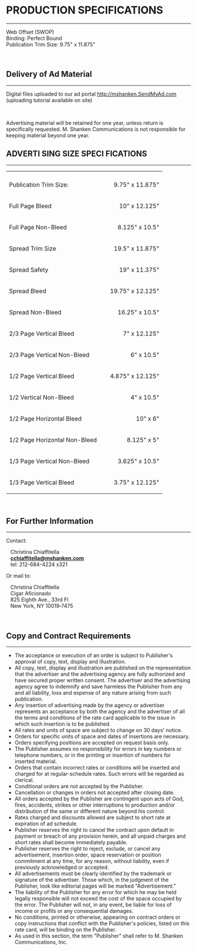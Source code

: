 # PRODUCTION SPECIFICATIONS
---

Web Offset (SWOP)<br />
    Binding: Perfect Bound<br />
    Publication Trim Size: 9.75" x 11.875"

<br />

## Delivery of Ad Material
---

Digital files uploaded to our ad portal <a href="http://mshanken.SendMyAd.com" target="_blank">http://mshanken.SendMyAd.com</a> (uploading tutorial available on site)

<br />

Advertising material will be retained for one year, unless return is specifically requested. M. Shanken Communications is not responsible for keeping material beyond one year.

## ADVERTI SING SIZE SPECI FICATIONS
---

<table>
  <tr>
    <th colspan="2"><big><strong></strong></big></th>
  </tr>
  <tr>
    <td width="60%">Publication Trim Size:</td>
    <td width="40%"><p align="right">9.75" x 11.875"</td>
  </tr>                  
  <!-- <tr>
    <td>Safety<br />(1/4" in from trim on all sides)</td>
    <td><p align="right">9 1/2" x 11 3/8"</td>
  </tr> -->
  <tr>
    <td>Full Page Bleed<!-- <br />(add 1/8" to trim on all sides) --></td>
    <td><p align="right">10" x 12.125"</td>
  </tr>
  <tr>
    <td>Full Page Non-Bleed</td>
    <td><p align="right">8.125" x 10.5"</td>
  </tr>
  <tr>
    <td>Spread Trim Size</td>
    <td><p align="right">19.5" x 11.875"</td>
  </tr>                  
  <tr>
    <td>Spread Safety</td>
    <td><p align="right">19" x 11.375"</td>
  </tr>
  <tr>
    <td>Spread Bleed</td>
    <td><p align="right">19.75" x 12.125"</td>
  </tr>
  <tr>
    <td>Spread Non-Bleed</td>
    <td><p align="right">16.25" x 10.5"</td>
  </tr>
  <tr>
    <td>2/3 Page Vertical Bleed</td>
    <td><p align="right">7" x 12.125"</td>
  </tr>
  <tr>
    <td>2/3 Page Vertical Non-Bleed</td>
    <td><p align="right">6" x 10.5"</td>
  </tr>
  <tr>
    <td>1/2 Page Vertical Bleed</td>
    <td><p align="right">4.875" x 12.125"</td>
  </tr>
  
  <tr>
    <td>1/2 Vertical Non-Bleed</td>
    <td><p align="right">4" x 10.5"</td>
  </tr>
  <tr>
    <td>1/2 Page Horizontal Bleed</td>
    <td><p align="right">10" x 6"</td>
  </tr>
  <tr>
    <td>1/2 Page Horizontal Non-Bleed</td>
    <td><p align="right">8.125" x 5"</td>
  </tr>
  <tr>
    <td>1/3 Page Vertical Non-Bleed</td>
    <td><p align="right">3.625" x 10.5"</td>
  </tr>
  <tr>
    <td>1/3 Page Vertical Bleed</td>
    <td><p align="right">3.75" x 12.125"</td>
  </tr>
</table>

<br />

## For Further Information
---

<!--Go to mshanken.com, or c -->Contact:

&nbsp;&nbsp;&nbsp;Christina Chiaffitella<br />
&nbsp;&nbsp;&nbsp;<a href="mailto:cchiaffitella@mshanken.com" target="_blank"><strong>cchiaffitella@mshanken.com</strong></a><br />
&nbsp;&nbsp;&nbsp;tel: 212-684-4224 x321

Or mail to:

&nbsp;&nbsp;&nbsp;Christina Chiaffitella<br />
&nbsp;&nbsp;&nbsp;Cigar Aficionado<br />
&nbsp;&nbsp;&nbsp;825 Eighth Ave., 33rd Fl<br />
&nbsp;&nbsp;&nbsp;New York, NY 10019‑7475

<br />

## Copy and Contract Requirements
---

- The acceptance or execution of an order is subject to Publisher's approval of copy, text, display and illustration.
- All copy, text, display and illustration are published on the representation that the advertiser and the advertising agency are fully authorized and have secured proper written consent. The advertiser and the advertising agency agree to indemnify and save harmless the Publisher from any and all liability, loss and expense of any nature arising from such publication.
- Any insertion of advertising made by the agency or advertiser represents an acceptance by both the agency and the advertiser of all the terms and conditions of the rate card applicable to the issue in which such insertion is to be published.
- All rates and units of space are subject to change on 30 days' notice.
- Orders for specific units of space and dates of insertions are necessary.
- Orders specifying positions are accepted on request basis only.
- The Publisher assumes no responsibility for errors in key numbers or telephone numbers, or in the printing or insertion of numbers for inserted material.
- Orders that contain incorrect rates or conditions will be inserted and charged for at regular-schedule rates. Such errors will be regarded as clerical.
- Conditional orders are not accepted by the Publisher.
- Cancellation or changes in orders not accepted after closing date.
- All orders accepted by the Publisher are contingent upon acts of God, fires, accidents, strikes or other interruptions to production and/or distribution of the same or different nature beyond his control.
- Rates charged and discounts allowed are subject to short rate at expiration of ad schedule.
- Publisher reserves the right to cancel the contract upon default in payment or breach of any provision herein, and all unpaid charges and short rates shall become immediately payable.
- Publisher reserves the right to reject, exclude, or cancel any advertisement, insertion order, space reservation or position commitment at any time, for any reason, without liability, even if previously acknowledged or accepted.
- All advertisements must be clearly identified by the trademark or signature of the advertiser. Those which, in the judgment of the Publisher, look like editorial pages will be marked "Advertisement."
- The liability of the Publisher for any error for which he may be held legally responsible will not exceed the cost of the space occupied by the error. The Publisher will not, in any event, be liable for loss of income or profits or any consequential damages.
- No conditions, printed or otherwise, appearing on contract orders or copy instructions that conflict with the Publisher's policies, listed on this rate card, will be binding on the Publisher.
- As used in this section, the term "Publisher" shall refer to M. Shanken Communications, Inc.


